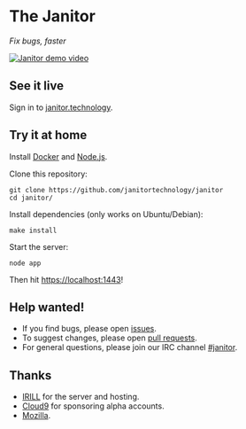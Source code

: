 # The Janitor

*Fix bugs, faster*

[![Janitor demo video](https://j.gifs.com/m89qbk.gif)](http://www.youtube.com/watch?v=5sNDMIh-iVw "Coding Firefox directly in the Web (using Cloud9 and the Janitor)")

## See it live

Sign in to [janitor.technology](https://janitor.technology).

## Try it at home

Install [Docker](https://www.docker.com) and [Node.js](https://nodejs.org).

Clone this repository:

    git clone https://github.com/janitortechnology/janitor
    cd janitor/

Install dependencies (only works on Ubuntu/Debian):

    make install

Start the server:

    node app

Then hit [https://localhost:1443](https://localhost:1443/)!

## Help wanted!

- If you find bugs, please open [issues](https://github.com/janitortechnology/janitor/issues).
- To suggest changes, please open [pull requests](https://help.github.com/articles/using-pull-requests/).
- For general questions, please join our IRC channel [#janitor](https://kiwiirc.com/client/irc.freenode.net/?#janitor).

## Thanks

- [IRILL](http://www.irill.org/) for the server and hosting.
- [Cloud9](https://c9.io/) for sponsoring alpha accounts.
- [Mozilla](https://www.mozilla.org/).
